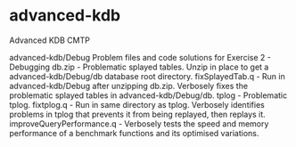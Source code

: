 # advanced-kdb
Advanced KDB CMTP

advanced-kdb/Debug
Problem files and code solutions for Exercise 2 - Debugging
    db.zip  - Problematic splayed tables. Unzip in place to get a advanced-kdb/Debug/db database root directory.
    fixSplayedTab.q - Run in advanced-kdb/Debug after unzipping db.zip. Verbosely fixes the problematic splayed tables in advanced-kdb/Debug/db.
    tplog - Problematic tplog.
    fixtplog.q - Run in same directory as tplog. Verbosely identifies problems in tplog that prevents it from being replayed, then replays it.
    improveQueryPerformance.q - Verbosely tests the speed and memory performance of a benchmark functions and its optimised variations.
